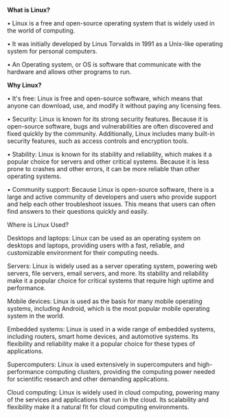 **What is Linux?**

•	 Linux is a free and open-source operating system that is widely used in the world of computing.

•	 It was initially developed by Linus Torvalds in 1991 as a Unix-like operating system for personal                                                                      computers.

•	An Operating system, or OS is software that communicate with the hardware and allows other programs to run.



**Why Linux?**

•	It's free: Linux is free and open-source software, which means that anyone can download, use, and modify it without paying any licensing fees.

•	Security: Linux is known for its strong security features. Because it is open-source software, bugs and vulnerabilities are often discovered and fixed quickly by the   community. Additionally, Linux includes many built-in security features, such as access controls and encryption tools.

•	Stability: Linux is known for its stability and reliability, which makes it a popular choice for servers and other critical systems. Because it is less prone to    crashes and other errors, it can be more reliable than other operating systems.

•	Community support: Because Linux is open-source software, there is a large and active community of developers and users who provide support and help each other   troubleshoot issues. This means that users can often find answers to their questions quickly and easily.






Where is Linux Used?

Desktops and laptops: Linux can be used as an operating system on desktops and laptops, providing users with a fast, reliable, and customizable environment for their computing needs.

Servers: Linux is widely used as a server operating system, powering web servers, file servers, email servers, and more. Its stability and reliability make it a popular choice for critical systems that require high uptime and performance.

Mobile devices: Linux is used as the basis for many mobile operating systems, including Android, which is the most popular mobile operating system in the world.

Embedded systems: Linux is used in a wide range of embedded systems, including routers, smart home devices, and automotive systems. Its flexibility and reliability make it a popular choice for these types of applications.

Supercomputers: Linux is used extensively in supercomputers and high-performance computing clusters, providing the computing power needed for scientific research and other demanding applications.

Cloud computing: Linux is widely used in cloud computing, powering many of the services and applications that run in the cloud. Its scalability and flexibility make it a natural fit for cloud computing environments.
